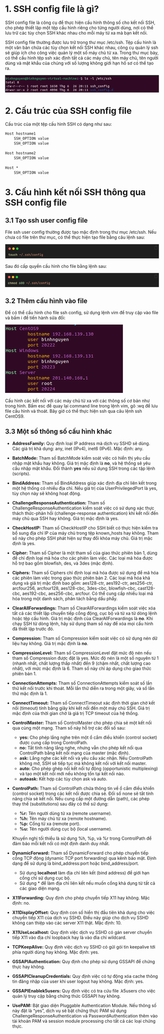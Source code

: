 # 1. SSH config file là gì?
SSH config file là công cụ để thực hiện cấu hình thông số cho kết nối SSH, cho phép thiết lập một tệp cấu hình riêng cho từng người dùng, nơi có thể lưu trữ các tùy chọn SSH khác nhau cho mỗi máy từ xa mà bạn kết nối.

SSH config file thường được lưu trữ trong thư mục /etc/ssh. Tệp cấu hình là một văn bản chứa các tùy chọn kết nối SSH khác nhau, công cụ quản lý ssh sẽ giúp ích cho công việc quản lý một số máy chủ từ xa. Trong thư mục bày, có thể cấu hình tệp ssh xác định tất cả các máy chủ, tên máy chủ, tên người dùng và mật khẩu của chúng với số lượng không giới hạn hồ sơ có thể tạo ra.

![](../imgs/5.png)
# 2. Cấu trúc của SSH config file
Cấu trúc của một tệp cấu hình SSH có dạng như sau:
```
Host hostname1
    SSH_OPTION value
    SSH_OPTION value

Host hostname2
    SSH_OPTION value

Host *
    SSH_OPTION value
```

# 3. Cấu hình kết nối SSH thông qua SSH config file
## 3.1 Tạo ssh user config file
File ssh user config thường được tạo mặc định trong thư mục /etc/ssh. Nếu chưa có file trên thư mục, có thể thực hiện tạo file bằng câu lệnh sau:

![](../imgs/6.png)

Sau đó cấp quyền cấu hình cho file bằng lệnh sau:

![](../imgs/7.png)

## 3.2 Thêm cấu hình vào file
Để có thể cấu hình cho file ssh config, sử dụng lệnh vim để truy cập vào file và bấm i để tiến hành sửa đổi:

![](../imgs/8.png)

Cấu hình các kết nối với các máy chủ từ xa với các thông số cơ bản như trong hình. Bấm esc để quay lại command line trong lệnh vim, gõ :wq để lưu file cấu hình và thoát. Bây giờ có thể thực hiện ssh qua câu lệnh ssh CentOS9.

## 3.3 Một số thông số cấu hình khác
- **AddressFamily:** Quy định loại IP address mà dịch vụ SSHD sẽ dùng. Các giá trị khả dụng: any, inet (IPv4), inet6 (IPv6). Mặc định: any.

- **BatchMode:** Tham số BatchMode kiểm soát việc có hiển thị yêu cầu nhập mật khẩu hay không. Giá trị mặc định là **no**, và hệ thống sẽ yêu cầu nhập mật khẩu. Đổi thành **yes** nếu sử dụng SSH trong các tập lệnh (scripts).

- **BindAddress:** Tham số BindAddress giúp xác định địa chỉ liên kết trong một hệ thống có nhiều địa chỉ. Nếu giá trị của UserPrivilegedPort là yes, tùy chọn này sẽ không hoạt động.

- **ChallengeResponseAuthentication:** Tham số ChallengeResponseAuthentication kiểm soát việc có sử dụng xác thực thách thức-phản hồi (challenge-response authentication) khi kết nối đến máy chủ qua SSH hay không. Giá trị mặc định là yes.

- **CheckHostIP:** Tham số CheckHostIP cho SSH biết có thực hiện kiểm tra bổ sung địa chỉ IP của máy chủ trong tệp known_hosts hay không. Tham số này cho phép SSH phát hiện sự thay đổi khóa máy chủ. Giá trị mặc định là yes.

- **Cipher:** Tham số Cipher là một tham số của giao thức phiên bản 1, dùng để chỉ định loại mã hóa cho các phiên làm việc. Các loại mã hóa được hỗ trợ bao gồm blowfish, des, và 3des (mặc định).

- **Ciphers:** Tham số Ciphers chỉ định loại mã hóa được sử dụng để mã hóa các phiên làm việc trong giao thức phiên bản 2. Các loại mã hóa khả dụng và giá trị mặc định bao gồm: aes128-ctr, aes192-ctr, aes256-ctr, arcfour256, arcfour128, aes128-cbc, 3des-cbc, blowfish-cbc, cast128-cbc, aes192-cbc, aes256-cbc, arcfour. Có thể cung cấp nhiều loại mã hóa trong một danh sách, phân tách bằng dấu phẩy.

- **ClearAllForwardings:** Tham số ClearAllForwardings kiểm soát việc xóa tất cả các thiết lập chuyển tiếp cổng động, cục bộ và từ xa từ dòng lệnh hoặc tệp cấu hình. Giá trị mặc định của ClearAllForwardings là **no**. Khi chạy SSH từ dòng lệnh, hãy sử dụng tham số này để xóa mọi cấu hình đã thiết lập trước đó.

- **Compression:** Tham số Compression kiểm soát việc có sử dụng nén dữ liệu hay không. Giá trị mặc định là **no**.

- **CompressionLevel:** Tham số CompressionLevel đặt mức độ nén nếu tham số Compression được đặt là yes. Mức độ nén là một số nguyên từ 1 (nhanh nhất, chất lượng thấp nhất) đến 9 (chậm nhất, chất lượng cao nhất), với mức mặc định là 6. Tham số này chỉ áp dụng cho giao thức phiên bản 1.

- **ConnectionAttempts:** Tham số ConnectionAttempts kiểm soát số lần thử kết nối trước khi thoát. Mỗi lần thử diễn ra trong một giây, và số lần thử mặc định là 1.

- **ConnectTimeout:** Tham số ConnectTimeout xác định thời gian chờ kết nối (timeout) tính bằng giây khi kết nối đến một máy chủ SSH. Giá trị mặc định của thời gian chờ là giá trị TCP timeout của hệ thống.

- **ControlMaster:** Tham số ControlMaster cho phép chia sẻ một kết nối qua cùng một mạng. Tham số này hỗ trợ các đối số sau:
   -  **yes:** Cho phép lắng nghe trên một ổ cắm điều khiển (control socket) được cung cấp trong ControlPath.
   -  **no:** Tắt tính năng lắng nghe, nhưng vẫn cho phép kết nối qua ControlPath bằng kết nối mạng của master (mặc định).
   -  **ask:** Lắng nghe các kết nối và yêu cầu xác nhận. Nếu ControlPath không mở, SSH sẽ tiếp tục mà không kết nối với kết nối master.
   -  **auto:** Cho phép ghép nối kết nối tự động (opportunistic multiplexing) và tạo một kết nối mới nếu không tồn tại kết nối nào.
   -  **autoask:** Kết hợp các tùy chọn ask và auto.

- **ControlPath:** Tham số ControlPath chứa thông tin về ổ cắm điều khiển (control socket) trong các kết nối được chia sẻ. Đối số none sẽ tắt tính năng chia sẻ kết nối. Nếu cung cấp một đường dẫn (path), các phép thay thế (substitutions) sau đây có thể sử dụng:
   - **%r:** Tên người dùng từ xa (remote username).
   - **%h:** Tên máy chủ từ xa (remote hostname).
   - **%p:** Cổng từ xa (remote port).
   - **%u:** Tên người dùng cục bộ (local username).
   
   Khuyến nghị tối thiểu là sử dụng %h, %p, và %r trong ControlPath để đảm bảo mỗi kết nối có một định danh duy nhất.

- **DynamicForward:** Tham số DynamicForward cho phép chuyển tiếp cổng TCP động (dynamic TCP port forwarding) qua kênh bảo mật. Định dạng để sử dụng là bind_address:port hoặc bind_address/port.
   - Sử dụng **localhost** làm địa chỉ liên kết (bind address) để giới hạn cổng chỉ sử dụng cục bộ.
   - Sử dụng * để làm địa chỉ liên kết nếu muốn cổng khả dụng từ tất cả các giao diện mạng.

- **X11Forwarding:** Quy định cho phép chuyển tiếp X11 hay không. Mặc định: no.

- **X11DisplayOffset:** Quy định con số hiển thị đầu tiên khả dụng cho việc chuyển tiếp X11 của dịch vụ SSHD. Điều này giúp cho dịch vụ SSHD không can thiệp vào các server X11 thật. Mặc định: 10.

- **X11UseLocalhost:** Quy định việc dịch vụ SSHD có gán server chuyển tiếp X11 vào địa chỉ loopback hay là vào đỉa chỉ wildcard.

- **TCPKeepAlive:** Quy định việc dịch vụ SSHD có gửi gói tin keepalive tới phía người dùng hay không. Mặc định: yes.

- **GSSAPIAuthentication:** Quy định cho phép sử dụng GSSAPI để chứng thực hay không.

- **GSSAPICleanupCredentials:** Quy định việc có tự động xóa cache thông tin đăng nhập của user khi user logout hay không. Mặc định: yes.

- **GSSAPIEnablek5users:** Quy định việc có tra cứu file .k5users cho việc quản lý truy cập bằng chứng thức GSSAPI hay không.

- **UsePAM:** Bật giao diện Pluggable Authentication Module. Nếu thông số này đặt là “yes”, dịch vụ sẽ bật chứng thực PAM sử dụng ChallengeResponseAuthentication và PasswordAuthentication thêm vào tài khoản PAM và session module processing cho tất cả các loại chứng thực.


